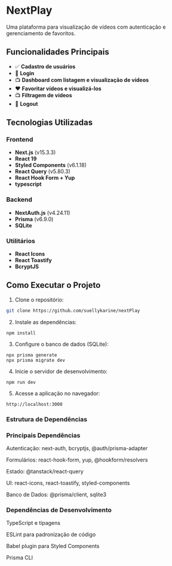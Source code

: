 # NextPlay

Uma plataforma para visualização de vídeos com autenticação e gerenciamento de favoritos.

## Funcionalidades Principais

- ✅ **Cadastro de usuários**
- 🔑 **Login**
- 📺 **Dashboard com listagem e visualização de vídeos**
- ❤️ **Favoritar vídeos e visualizá-los**
- 📺 **Filtragem de vídeos**
- 🚪 **Logout**

## Tecnologias Utilizadas

### Frontend

- **Next.js** (v15.3.3)
- **React 19**
- **Styled Components** (v6.1.18)
- **React Query** (v5.80.3)
- **React Hook Form + Yup**
- **typescript**

### Backend

- **NextAuth.js** (v4.24.11)
- **Prisma** (v6.9.0)
- **SQLite**


### Utilitários

- **React Icons**
- **React Toastify**
- **BcryptJS**

## Como Executar o Projeto

1. Clone o repositório:

```bash
git clone https://github.com/suellykarine/nextPlay
```

2. Instale as dependências:

```
npm install
```

3. Configure o banco de dados (SQLite):

```
npx prisma generate
npx prisma migrate dev
```

4. Inicie o servidor de desenvolvimento:

```
npm run dev
```

5. Acesse a aplicação no navegador:

```
http://localhost:3000
```

### Estrutura de Dependências

### Principais Dependências

Autenticação: next-auth, bcryptjs, @auth/prisma-adapter

Formulários: react-hook-form, yup, @hookform/resolvers

Estado: @tanstack/react-query

UI: react-icons, react-toastify, styled-components

Banco de Dados: @prisma/client, sqlite3

### Dependências de Desenvolvimento

TypeScript e tipagens

ESLint para padronização de código

Babel plugin para Styled Components

Prisma CLI
